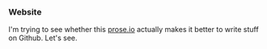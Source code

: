 ### Website
I'm trying to see whether this [prose.io]() actually makes it better to write stuff on Github. Let's see.
